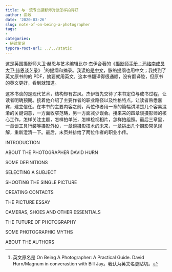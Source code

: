 ```yaml
---
title: 与一流专业摄影师对谈怎样拍得好
author: 曲政
date: '2020-03-26'
slug: note-of-on-being-a-photographer
tags:
- 
categories:
- 研读笔记
typora-root-url: ../../static
---
```


这是英国摄影师大卫·赫恩与艺术编辑比尔·杰伊合著的《[摄影师手册：玛格南成员大卫·赫恩谈艺录](https://mp.weixin.qq.com/s/BrSjHbwS_QTImyx6J4IYcg)》 [^原书名]的提纲和摘录。我[读的是中文](/cn/2020/01/being-a-photographer)，脉络提纲也用中文；我找到了英文原书的的 PDF，摘要就用英文。这本书翻译得很通顺，没有翻译腔，但原书的英文更好，看到就知道。 

[^原书名]: 英文原名是 On Being A Photographer: A Practical Guide. David Hurn/Magnum in converastion with Bill Jay。我认为英文名更贴切。

这本书谈的是现代艺术，结构却有古风。杰伊首先交待了本书定位与成书过程，让读者明确预期。接着他介绍了主要作者的职业路径以及性格特点，让读者熟悉嘉宾，建立信任。在本书的主要内容之前，两位作者用一章的篇幅讲清楚几个容易混淆的关键词意，一方面收窄范畴，另一方面减少误会。接来来的四章谈摄影师的核心工作，怎样关注主题，怎样拍单张，怎样检视相片，怎样拍组照。最后三章里，一章谈工具行装等摄影外设，一章谈摄影技术的未来，一章挑出几个摄影常见误解，重新澄清一下。最后，末页并排给了两位作者的职业小传。

INTRODUCTION

ABOUT THE PHOTOGRAPHER DAVID HURN

SOME DEFINITIONS

SELECTING A SUBJECT

SHOOTING THE SINGLE PICTURE

CREATING CONTACTS

THE PICTURE ESSAY

CAMERAS, SHOES AND OTHER ESSENTIALS

THE FUTURE OF PHOTOGRAPHY

SOME PHOTOGRAPHIC MYTHS

ABOUT THE AUTHORS